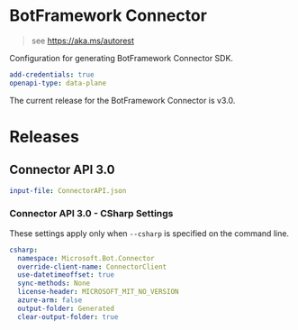 ﻿# BotFramework Connector

> see https://aka.ms/autorest

Configuration for generating BotFramework Connector SDK.

``` yaml
add-credentials: true
openapi-type: data-plane
```
The current release for the BotFramework Connector is v3.0.

# Releases

## Connector API 3.0

``` yaml
input-file: ConnectorAPI.json
```

### Connector API 3.0 - CSharp Settings
These settings apply only when `--csharp` is specified on the command line.
``` yaml $(csharp)
csharp:
  namespace: Microsoft.Bot.Connector
  override-client-name: ConnectorClient
  use-datetimeoffset: true
  sync-methods: None
  license-header: MICROSOFT_MIT_NO_VERSION
  azure-arm: false
  output-folder: Generated
  clear-output-folder: true
```